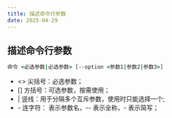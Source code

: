 ```yaml
---
title: 描述命令行参数
date: 2025-04-29
---
```


## 描述命令行参数

```cmd
命令 <必选参数|必选参数> [--option <参数1|参数2|参数3>] 
```

* <> 尖括号：必选参数；
* [] 方括号：可选参数，按需使用；
* \| 竖线：用于分隔多个互斥参数，使用时只能选择一个;
* \- 连字符： 表示参数名，\-\- 表示全称，\-  表示简写；

